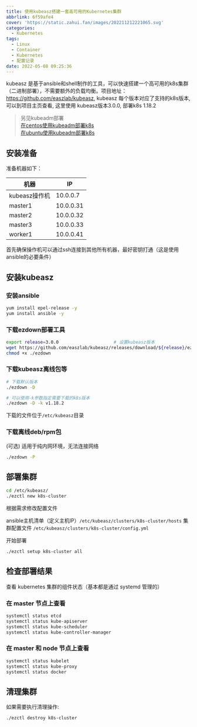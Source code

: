 ```yaml
---
title: 使用kubeasz搭建一套高可用的Kubernetes集群
abbrlink: 6f59afe4
cover: 'https://static.zahui.fan/images/202211212221065.svg'
categories:
  - Kubernetes
tags:
  - Linux
  - Container
  - Kubernetes
  - 配置记录
date: 2022-05-08 09:25:36
---
```


kubeasz 是基于ansible和shell制作的工具，可以快速搭建一个高可用的k8s集群（二进制部署），不需要额外的负载均衡。项目地址：<https://github.com/easzlab/kubeasz>, kubeasz 每个版本对应了支持的k8s版本, 可以到项目主页查看, 这里使用 kubeasz版本3.0.0, 部署k8s 1.18.2

> 另见kubeadm部署  
> [在centos使用kubeadm部署k8s](/posts/b86d9e9f/)  
> [在ubuntu使用kubeadm部署k8s](/posts/526ffc9a/)

## 安装准备

准备机器如下：

| 机器          | IP        |
| ------------- | --------- |
| kubeasz操作机 | 10.0.0.7  |
| master1       | 10.0.0.31 |
| master2       | 10.0.0.32 |
| master3       | 10.0.0.33 |
| worker1       | 10.0.0.41 |

首先确保操作机可以通过ssh连接到其他所有机器，最好密钥打通（这是使用ansible的必要条件）

## 安装kubeasz

### 安装ansible

```bash
yum install epel-release -y
yum install ansible -y
```

### 下载ezdown部署工具

```bash
export release=3.0.0                     # 设置kubeasz版本
wget https://github.com/easzlab/kubeasz/releases/download/${release}/ezdown
chmod +x ./ezdown
```

### 下载kubeasz离线包等

```bash
# 下载默认版本
./ezdown -D

# 可以使用-k参数指定需要下载的k8s版本
./ezdown -D -k v1.18.2
```

下载的文件位于`/etc/kubeasz`目录

### 下载离线deb/rpm包

(可选) 适用于纯内网环境，无法连接网络

```bash
./ezdown -P
```

## 部署集群

```bash
cd /etc/kubeasz/
./ezctl new k8s-cluster
```

根据需求修改配置文件

ansible主机清单（定义主机IP）`/etc/kubeasz/clusters/k8s-cluster/hosts`
集群配置文件 `/etc/kubeasz/clusters/k8s-cluster/config.yml`

开始部署

```bash
./ezctl setup k8s-cluster all
```

## 检查部署结果

查看 kubernetes 集群的组件状态（基本都是通过 systemd 管理的）

### 在 master 节点上查看

```bash
systemctl status etcd
systemctl status kube-apiserver
systemctl status kube-scheduler
systemctl status kube-controller-manager
```

### 在 master 和 node 节点上查看

```bash
systemctl status kubelet 
systemctl status kube-proxy 
systemctl status docker
```


## 清理集群

如果需要执行清理操作:
```bash
./ezctl destroy k8s-cluster
```
